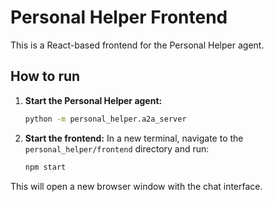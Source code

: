 # Personal Helper Frontend

This is a React-based frontend for the Personal Helper agent.

## How to run

1.  **Start the Personal Helper agent:**
    ```bash
    python -m personal_helper.a2a_server
    ```

2.  **Start the frontend:**
    In a new terminal, navigate to the `personal_helper/frontend` directory and run:
    ```bash
    npm start
    ```

This will open a new browser window with the chat interface.